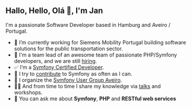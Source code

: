 ## Hallo, Hello, Olá 👋, I'm Jan

I'm a passionate Software Developer based in Hamburg and Aveiro / Portugal. 

- 👷 I’m currently working for Siemens Mobility Portugal building software solutions for the public transportation sector.
- 🌱 I'm a team lead of an awesome team of passionate PHP/Symfony developers, and we are still [hiring](https://www.linkedin.com/jobs/view/senior-php-developer-m-f-d-at-siemens-2422315128).
- ✅ I’m a [Symfony Certified Developer](https://connect.symfony.com/profile/jschaedl).
- 🔨 I try to [contribute](https://github.com/symfony/symfony/pulls/jschaedl) to Symfony as often as I can. 
- 👯 I organize the [Symfony User Group Aveiro](https://www.meetup.com/de-DE/sfugaveiro).  
- 🧑‍🏫 And from time to time I share my knowledge via [talks](https://speakerdeck.com/jschaedl) and workshops.
- 💬 You can ask me about **Symfony**, **PHP** and **RESTful web services**

